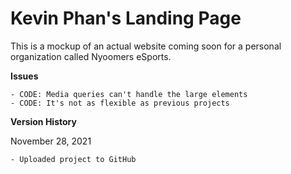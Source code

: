 # Kevin Phan's Landing Page

This is a mockup of an actual website coming soon for a personal organization called Nyoomers eSports.

**Issues**
    
    - CODE: Media queries can't handle the large elements
    - CODE: It's not as flexible as previous projects

**Version History**

November 28, 2021
    
    - Uploaded project to GitHub